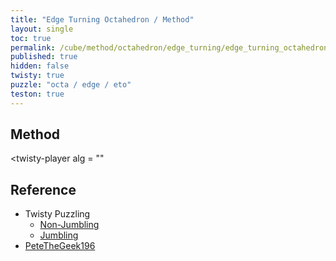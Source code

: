 ```yaml
---
title: "Edge Turning Octahedron / Method"
layout: single
toc: true
permalink: /cube/method/octahedron/edge_turning/edge_turning_octahedron/method
published: true
hidden: false
twisty: true
puzzle: "octa / edge / eto"
teston: true
---
```

<span
  id     = "cube"
  puzzle = "{{page.puzzle}}"
  teston = "{{page.teston}}"
  experimental-stickering   = "full"
  experimental-setup-alg    = ""
  experimental-setup-anchor = "end" >
</span>

<head>
  <base target="_blank">
</head>



## Method

<twisty-player
  alg = ""
></twisty-player>



## Reference

- Twisty Puzzling
  - [Non-Jumbling](https://youtu.be/ClnuiG-Y2nE)
  - [Jumbling](https://youtu.be/pDT373yMP4M)
- [PeteTheGeek196](https://youtu.be/J_9wGtgZ6ik)